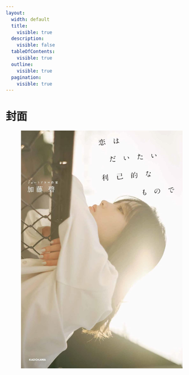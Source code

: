 ```yaml
---
layout:
  width: default
  title:
    visible: true
  description:
    visible: false
  tableOfContents:
    visible: true
  outline:
    visible: true
  pagination:
    visible: true
---
```


# 封面

<figure><img src=".gitbook/assets/image.png" alt=""><figcaption></figcaption></figure>
